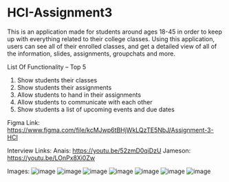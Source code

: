 # HCI-Assignment3
This is an application made for students around ages 18-45 in order to keep up with everything related to their college classes. Using this application, users can see all of their enrolled classes, and get a detailed view of all of the information, slides, assignments, groupchats and more.

List Of Functionality – Top 5

1.	Show students their classes
2.	Show students their assignments
3.	Allow students to hand in their assignments
4.	Allow students to communicate with each other 
5.	Show students a list of upcoming events and due dates

Figma Link: https://www.figma.com/file/kcMJwp6tBHjWkLQzTE5NbJ/Assignment-3-HCI

Interview Links: 
  Anais: https://youtu.be/52zmD0qiDzU
  Jameson: https://youtu.be/LOnPx8Xi0Zw

Images:
![image](https://user-images.githubusercontent.com/58194972/161358343-87eaedf0-f28b-4cff-a150-56cbfc1fe7eb.png)
![image](https://user-images.githubusercontent.com/58194972/161358359-7b7483b5-70d4-43fb-8462-915c143e88c5.png)
![image](https://user-images.githubusercontent.com/58194972/161358402-f30bd2a6-768f-4985-8964-2452537414ef.png)
![image](https://user-images.githubusercontent.com/58194972/161358443-fb4521a9-d303-4dc0-8dc2-86baa6178ee0.png)
![image](https://user-images.githubusercontent.com/58194972/161358492-1d52fe44-9fbf-4905-ae09-e2b1408298a3.png)
![image](https://user-images.githubusercontent.com/58194972/161358529-e198614d-bad5-4ee8-8d4d-f75130412d67.png)
![image](https://user-images.githubusercontent.com/58194972/161358563-188a07be-2c49-4cbb-89a0-2596b788d476.png)
